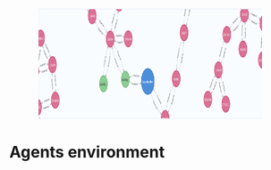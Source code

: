 <html>
<head>
  
</head>
<body>
  
<p align="center">
  <img width="400" height="200" src="src/main/resources/images/graph/gen_graph.PNG">
</p>
  
<h1>Agents environment</h1>
<div align="justify">
  
</div>
 
  
</body>
</html>
